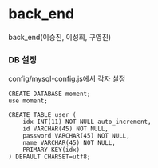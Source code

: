 # back_end
back_end(이승진, 이성희, 구영진)



### DB 설정

config/mysql-config.js에서 각자 설정

```
CREATE DATABASE moment;
use moment;

CREATE TABLE user (
	idx INT(11) NOT NULL auto_increment,
	id VARCHAR(45) NOT NULL,
	password VARCHAR(45) NOT NULL,
	name VARCHAR(45) NOT NULL,
	PRIMARY KEY(idx)
) DEFAULT CHARSET=utf8;
```



